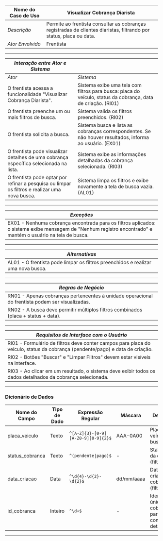 | Nome do Caso de Uso       | Visualizar Cobrança Diarista |
|---------------------------|------------------------------|
| *Descrição*               | Permite ao frentista consultar as cobranças registradas de clientes diaristas, filtrando por status, placa ou data. |
| *Ator Envolvido*          | Frentista |

---

| *Interação entre Ator e Sistema* |                                                  |
|----------------------------------|--------------------------------------------------|
| *Ator*                           | *Sistema*                                        |
| O frentista acessa a funcionalidade "Visualizar Cobrança Diarista". | Sistema exibe uma tela com filtros para busca: placa do veículo, status da cobrança, data de criação. (RI01) |
| O frentista preenche um ou mais filtros de busca. | Sistema valida os filtros preenchidos. (RI02) |
| O frentista solicita a busca. | Sistema busca e lista as cobranças correspondentes. Se não houver resultados, informa ao usuário. (EX01) |
| O frentista pode visualizar detalhes de uma cobrança específica selecionada na lista. | Sistema exibe as informações detalhadas da cobrança selecionada. (RI03) |
| O frentista pode optar por refinar a pesquisa ou limpar os filtros e realizar uma nova busca. | Sistema limpa os filtros e exibe novamente a tela de busca vazia. (AL01) |

---

| *Exceções* |
|------------|
| EX01 - Nenhuma cobrança encontrada para os filtros aplicados: o sistema exibe mensagem de "Nenhum registro encontrado" e mantém o usuário na tela de busca. |

---

| *Alternativas* |
|----------------|
| AL01 - O frentista pode limpar os filtros preenchidos e realizar uma nova busca. |

---

| *Regras de Negócio* |
|---------------------|
| RN01 - Apenas cobranças pertencentes à unidade operacional do frentista podem ser visualizadas. |
| RN02 - A busca deve permitir múltiplos filtros combinados (placa + status + data). |

---

| *Requisitos de Interface com o Usuário* |
|------------------------------------------|
| RI01 - Formulário de filtros deve conter campos para placa do veículo, status da cobrança (pendente/pago) e data de criação. |
| RI02 - Botões \"Buscar\" e \"Limpar Filtros\" devem estar visíveis na interface. |
| RI03 - Ao clicar em um resultado, o sistema deve exibir todos os dados detalhados da cobrança selecionada. |

---

### Dicionário de Dados

| Nome do Campo        | Tipo de Dado | Expressão Regular               | Máscara        | Descrição                                          | Obrigatório | Único | Default |
|----------------------|--------------|----------------------------------|----------------|----------------------------------------------------|-------------|-------|---------|
| placa_veiculo        | Texto         | `^[A-Z]{3}-[0-9][A-Z0-9][0-9]{2}$` | AAA-0A00       | Placa do veículo para busca.                       | Não         | Não   | -       |
| status_cobranca      | Texto         | `^(pendente\|pago)$`               | -              | Status atual da cobrança (filtro).                 | Não         | Não   | -       |
| data_criacao         | Data          | `^\d{4}-\d{2}-\d{2}$`             | dd/mm/aaaa     | Data de criação da cobrança (filtro).              | Não         | Não   | -       |
| id_cobranca          | Inteiro       | `^\d+$`                           | -              | Identificador único da cobrança para consulta detalhada. | Sim         | Sim   | -       |

---
